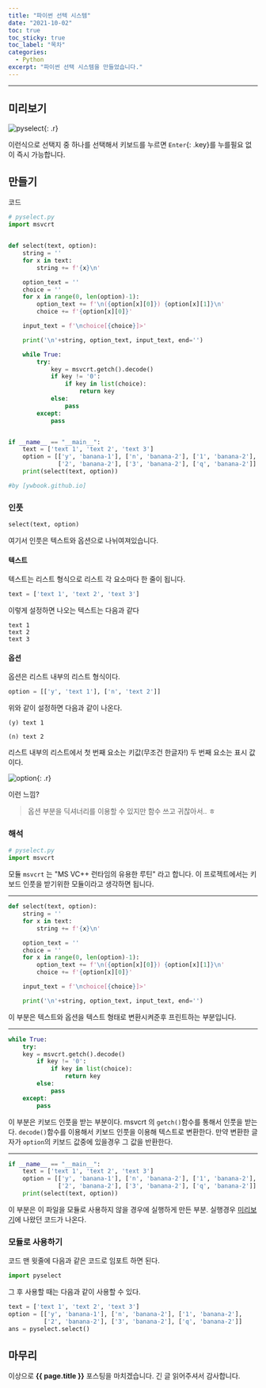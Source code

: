 ```yaml
---
title: "파이썬 선텍 시스템"
date: "2021-10-02"
toc: true
toc_sticky: true
toc_label: "목차"
categories:
  - Python
excerpt: "파이썬 선택 시스템을 만들었습니다."
---
```

***

## 미리보기

![pyselect](https://user-images.githubusercontent.com/83404333/135711421-d9b0762c-565b-4e82-8ae3-2c041fb9f3c0.gif){: .r}

이런식으로 선택지 중 하나를 선택해서 키보드를 누르면 `Enter`{: .key}를 누를필요 없이 즉시 가능합니다.

## 만들기

코드

```python
# pyselect.py
import msvcrt


def select(text, option):
    string = ''
    for x in text:
        string += f'{x}\n'

    option_text = ''
    choice = ''
    for x in range(0, len(option)-1):
        option_text += f'\n({option[x][0]}) {option[x][1]}\n'
        choice += f'{option[x][0]}'

    input_text = f'\nchoice[{choice}]>'

    print('\n'+string, option_text, input_text, end='')

    while True:
        try:
            key = msvcrt.getch().decode()
            if key != '0':
                if key in list(choice):
                    return key
            else:
                pass
        except:
            pass


if __name__ == "__main__":
    text = ['text 1', 'text 2', 'text 3']
    option = [['y', 'banana-1'], ['n', 'banana-2'], ['1', 'banana-2'],
              ['2', 'banana-2'], ['3', 'banana-2'], ['q', 'banana-2']]
    print(select(text, option))

#by [ywbook.github.io]
```

### 인풋

```python
select(text, option)
```

여기서 인풋은 텍스트와 옵션으로 나뉘여져있습니다.

#### 텍스트

텍스트는 리스트 형식으로 리스트 각 요소마다 한 줄이 됩니다.

```python
text = ['text 1', 'text 2', 'text 3']
```

이렇게 설정하면 나오는 텍스트는 다음과 같다

```
text 1
text 2
text 3
```

#### 옵션

옵션은 리스트 내부의 리스트 형식이다.

```python
option = [['y', 'text 1'], ['n', 'text 2']]
```

위와 같이 설정하면 다음과 같이 나온다.

```
(y) text 1

(n) text 2
```

리스트 내부의 리스트에서 첫 번째 요소는 키값(무조건 한글자!) 두 번째 요소는 표시 값이다.

![option](https://user-images.githubusercontent.com/83404333/135714208-fa85a66f-d468-4ea3-8438-0637b1b53468.png){: .r}

이런 느낌?

> 옵션 부분을 딕셔너리를 이용할 수 있지만 함수 쓰고 귀찮아서.. ㅎ

### 해석


```python
# pyselect.py
import msvcrt
```

모듈 `msvcrt` 는 "MS VC++ 런타임의 유용한 루틴" 라고 합니다.
이 프로젝트에서는 키보드 인풋을 받기위한 모듈이라고 생각하면 됩니다.

***

```python
def select(text, option):
    string = ''
    for x in text:
        string += f'{x}\n'

    option_text = ''
    choice = ''
    for x in range(0, len(option)-1):
        option_text += f'\n({option[x][0]}) {option[x][1]}\n'
        choice += f'{option[x][0]}'

    input_text = f'\nchoice[{choice}]>'

    print('\n'+string, option_text, input_text, end='')
```

이 부분은 텍스트와 옵션을 텍스트 형태로 변환시켜준후 프린트하는 부분입니다.

***

```python
while True:
    try:
    key = msvcrt.getch().decode()
        if key != '0':
            if key in list(choice):
                return key
        else:
            pass
    except:
        pass
```

이 부분은 키보드 인풋을 받는 부분이다.
msvcrt 의 `getch()`함수를 통해서 인풋을 받는다.
`decode()`함수를 이용해서 키보드 인풋을 이용해 텍스트로 변환한다.
만약 변환한 글자가 `option`의 키보드 값중에 있을경우 그 값을 반환한다.

***

```python 
if __name__ == "__main__":
    text = ['text 1', 'text 2', 'text 3']
    option = [['y', 'banana-1'], ['n', 'banana-2'], ['1', 'banana-2'],
              ['2', 'banana-2'], ['3', 'banana-2'], ['q', 'banana-2']]
    print(select(text, option))
```

이 부분은 이 파일을 모듈로 사용하지 않을 경우에 실행하게 만든 부분.
실행경우 [미리보기](#미리보기)에 나왔던 코드가 나온다.

### 모듈로 사용하기

코드 맨 윗줄에 다음과 같은 코드로 임포트 하면 된다.

```python
import pyselect
```

그 후 사용할 때는 다음과 같이 사용할 수 있다.

```python
text = ['text 1', 'text 2', 'text 3']
option = [['y', 'banana-1'], ['n', 'banana-2'], ['1', 'banana-2'],
          ['2', 'banana-2'], ['3', 'banana-2'], ['q', 'banana-2']]
ans = pyselect.select()
```

## 마무리

이상으로 **{{ page.title }}** 포스팅을 마치겠습니다.
긴 글 읽어주셔서 감사합니다.